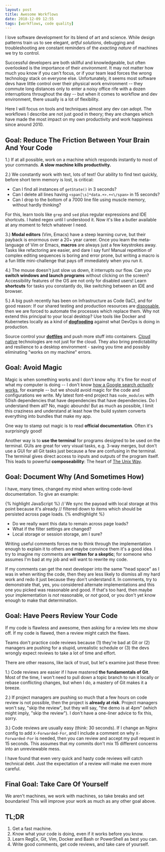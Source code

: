 ```yaml
---
layout: post
title: Awesome Workflows
date: 2018-12-09 12:55
tags: [workflows, code quality]
---
```


I love software development for its blend of art and science. While design
patterns train us to see elegant, *artful solutions*, debugging and
troubleshooting are constant reminders of the *exacting nature* of machines we
try to control.

Successful developers are both skillful and knowledgeable, but often
overlooked is the importance of their *environment*. It may not matter how
much you know if you can't focus, or if your team lead forces the wrong
technology stack on everyone else. Unfortunately, it seems most software
devs have little control over their physical work environment -- they
commute long distances only to enter a noisy office rife with a dozen
interruptions throughout the day -- but when it comes to workflow and dev
environment, there usually is a lot of flexibility.

Here I will focus on tools and techniques almost any dev can adopt.
The workflows I describe are not just good in theory; they are changes
which have made the most impact on my own productivity and work happiness
since around 2010.

## Goal: Reduce The Friction Between Your Brain And Your Code

1.) If at all possible, work on a machine which responds instantly to most of
your commands. **A slow machine kills productivity.**

2.) We constantly work with text, lots of text! Our ability to find text
quickly, before short term memory is lost, is critical:

* Can I find all instances of `getState()` in 3 seconds?
* Can I delete all lines having `<span[\s]*data.+>.+<\/span>` in 15 seconds?
* Can I drop to the bottom of a 7000 line file using muscle memory, without
  hardly thinking?

For this, learn tools like `grep` and `sed` plus regular expressions and IDE
shortcuts. I hated regex until I understood it. Now it's like a butler
available at any moment to fetch whatever I need.

3.) **Modal editors** (Vim, Emacs) have a steep learning curve, but their
payback is enormous over a 20+ year career. Once you learn the meta-language
of Vim or Emacs, **macros** are always just a few keystrokes away. Tasks like
refactoring are easier, and dare I say fun! Manual repetition of complex
editing sequences is boring and error prone, but writing a macro is a fun
little mini-challenge that pays off immediately when you run it.

4.) The mouse doesn't just slow us down, it interrupts our flow. Can you
**switch windows and launch programs** without clicking on the screen?
Accessibility features of the OS are not only for disabled users! Learn
**shortcuts** for tasks you constantly do, like switching between an IDE
and browser.

5.) A big push recently has been on Infrastructure as Code (IaC), and for good
reason: If our shared testing and production resources are
[disposable](https://medium.com/@Joachim8675309/devops-concepts-pets-vs-cattle-2380b5aab313),
then we are forced to automate the processes which replace them. Why not
extend this principal to your local desktop? Use tools
like Docker and Kubernetes locally as a kind of
[**dogfooding**](https://en.wikipedia.org/wiki/Eating_your_own_dog_food) against
what DevOps is doing in production.

Source control your [**dotfiles**](https://github.com/robert-claypool/dotfiles)
and push more stuff into containers. [Cloud native](https://www.cncf.io/)
technologies are not just for the cloud. They also bring predictability and
resilience to a desktop environment - saving you time and possibly
eliminating "works on my machine" errors.

## Goal: Avoid Magic

Magic is when something works and I don't know why. It's fine for most of
what my computer is doing -- I don't know
[how a Google search *actually* works](https://github.com/alex/what-happens-when),
for example -- but we should avoid magic for the code and configurations we
write. My latest font-end project has `node_modules` with 50ish
dependencies that have dependencies that have dependencies. Do I understand
them all? No, magic abounds! But as much as possible, I limit this
craziness and understand at least how the build system converts everything
into bundles that make my app.

One way to stamp out magic is to read **official documentation**. Often it's
surprisingly good!

Another way is to **use the terminal** for programs designed to be used on
the terminal. GUIs are great for very visual tasks, e.g. 3-way merges, but
don't use a GUI for all Git tasks just because a few are confusing in the
terminal. The terminal gives direct access to inputs and outputs of the program
itself. This leads to powerful **composeability**: The heart of
[The Unix Way](https://dev.to/gypsydave5/the-unix-way-or-why-you-actually-want-to-use-vim-3n8p).

## Goal: Document Why (And Sometimes How)

I have, many times, changed my mind when writing code-level documentation.
To give an example:

{% highlight JavaScript %}
// We sync the payoad with local storage at this point because it's already
// filtered down to items which should be persisted across page loads.
{% endhighlight %}

* Do we really want this data to remain across page loads?
* What if the filter settings are changed?
* Local storage or session storage, am I sure?

Writing useful comments forces me to think through the implementation
enough to explain it to others and maybe convince them it's a good idea.
I try to imagine my comments are **written for a skeptic**;
for someone who assumes I'm bad at my job and will want to rewrite my code.

If my comments can get the next developer into the same "head space" as I was
in when writing the code, then they are less likely to dismiss all my hard
work and redo it just because they don't understand it. In comments,
try to demonstrate that, yes, you considered alternate implementations and
this one you picked was reasonable and good. If that's too hard, then maybe
your implementation is *not* reasonable, or *not* good, or you don't yet know
enough to make that determination.

## Goal: Have Peers Review Your Code

If my code is flawless and awesome, then asking for a review lets
me show off. If my code is flawed, then a review might catch the flaws.

Teams don't practice code reviews because (1) they're bad at Git
or (2) managers are pushing for a stupid, unrealistic schedule
or (3) the devs wrongly expect reviews to take a lot of time and effort.

There are other reasons, like lack of trust, but let's examine just these
three:

1.) Code reviews are easier if I have mastered **the fundamentals of Git**.
Most of the time, I won't need to pull down a topic branch to
run it locally or rebase conflicting changes, but when I do, a mastery
of Git makes it a breeze.

2.) If project managers are pushing so much that a few hours
on code review is not possible, then the project is **already at risk**.
Project managers won't say, "skip the review", but they will
say, "the demo is at 4pm" (which might imply, "skip the review").
I don't have a one-liner advice to fix this, sorry.

3.) Code reviews are usually easy (think: 30 seconds). If I change an
Nginx config to add `X-Forwarded-For`, and I include a comment on
why `X-Forwarded-For` is needed, then you can review and accept my
pull request in 15 seconds. This assumes that my commits don't mix
15 different concerns into an unreviewable mess.

I have found that even very quick and hasty code reviews will catch technical
debt. Just the expectation of a review will make me even more careful.

## Final Goal: Take Care Of Yourself

We aren't machines, we work with machines, so take breaks and set boundaries!
This will improve your work as much as any other goal above.

## TL;DR

1. Get a fast machine.
2. Know what your code is doing, even if it works before you know.
3. Learn RegEx, Git, Vim, Docker and Bash or PowerShell as best you can.
4. Write good comments, get code reviews, and take care of yourself.

